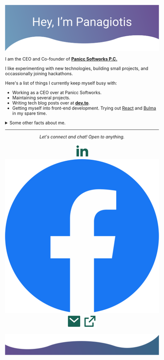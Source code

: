 <img src="https://raw.githubusercontent.com/panaris/panaris/master/hero.svg" alt="Hero image">

I am the CEO and Co-founder of **[Panicc Softworks P.C.](https://paniccsoftworks.com)**

I like experimenting with new technologies, building small projects, and occassionally joining hackathons. 

Here's a list of things I currently keep myself busy with:

-  Working as a CEO over at Panicc Softworks.
-  Maintaining several projects.
-  Writing tech blog posts over at **[dev.to](https://dev.to/paniccsoftworks)**.
-  Getting myself into front-end development. Trying out [React](https://reactjs.org/) and [Bulma](https://bulma.io/) in my spare time.

<details>
  <summary>Some other facts about me.</summary>
  <br>
  - I post random photos and jokes at **[Facebook](https://www.facebook.com/xristoforakis/)**. (Follow me!)
  
  - My go to jam when coding: Hard Rock and Heavy Metal. Non-stop. 
  
  - I absolutely adore Jolteon, the best Pokemon.
  

  ![My github stats](https://github-readme-stats.vercel.app/api?username=panaris&show_icons=true)
  <br><br>
  [![HitCount](https://hits.dwyl.com/panaris/panaris.svg)](https://hits.dwyl.com/panaris/panaris)
</details>

<hr>
<p align="center">
  <i>Let's connect and chat! Open to anything.</i>

  <p align="center">
    <a href="https://www.linkedin.com/in/christoforakis/" alt="Linkedin"><img src="https://raw.githubusercontent.com/panaris/panaris/master/linkedin-fill.svg"></a>
    <a href="https://www.facebook.com/xristoforakis/" alt="Facebook"><img src="https://raw.githubusercontent.com/panaris/panaris/master/facebook-fill.svg"></a>
    <a href="mailto:panagiotischristoforakis@gmail.com" alt="Contact me"><img src="https://raw.githubusercontent.com/panaris/panaris/master/mail-fill.svg"></a>
    <a href="https://paniccsoftworks.com" alt="My site"><img src="https://raw.githubusercontent.com/panaris/panaris/master/external-link-line.svg"></a>
  </p>

  
</p>

<img src="https://raw.githubusercontent.com/panaris/panaris/master/bottom.svg" alt="bottom">
